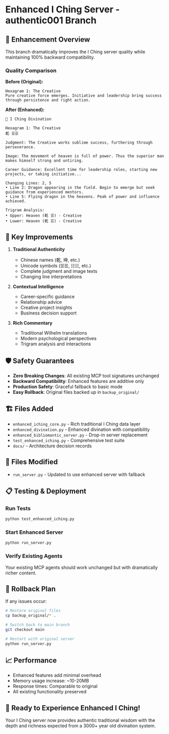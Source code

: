 # Enhanced I Ching Server - authentic001 Branch

## 🎯 Enhancement Overview

This branch dramatically improves the I Ching server quality while maintaining 100% backward compatibility.

### Quality Comparison

**Before (Original):**
```
Hexagram 1: The Creative
Pure creative force emerges. Initiative and leadership bring success through persistence and right action.
```

**After (Enhanced):**
```
🎋 I Ching Divination

Hexagram 1: The Creative
乾 ☰☰

Judgment: The Creative works sublime success, furthering through perseverance.

Image: The movement of heaven is full of power. Thus the superior man makes himself strong and untiring.

Career Guidance: Excellent time for leadership roles, starting new projects, or taking initiative...

Changing Lines: 2, 5
• Line 2: Dragon appearing in the field. Begin to emerge but seek guidance from experienced mentors.
• Line 5: Flying dragon in the heavens. Peak of power and influence achieved.

Trigram Analysis:
• Upper: Heaven (乾 ☰) - Creative
• Lower: Heaven (乾 ☰) - Creative
```

## 🚀 Key Improvements

1. **Traditional Authenticity**
   - Chinese names (乾, 坤, etc.)
   - Unicode symbols (☰☰, ☷☷, etc.)  
   - Complete judgment and image texts
   - Changing line interpretations

2. **Contextual Intelligence**
   - Career-specific guidance
   - Relationship advice
   - Creative project insights
   - Business decision support

3. **Rich Commentary**
   - Traditional Wilhelm translations
   - Modern psychological perspectives
   - Trigram analysis and interactions

## 🛡️ Safety Guarantees

- **Zero Breaking Changes**: All existing MCP tool signatures unchanged
- **Backward Compatibility**: Enhanced features are additive only
- **Production Safety**: Graceful fallback to basic mode
- **Easy Rollback**: Original files backed up in `backup_original/`

## 🏗️ Files Added

- `enhanced_iching_core.py` - Rich traditional I Ching data layer
- `enhanced_divination.py` - Enhanced divination with compatibility
- `enhanced_bibliomantic_server.py` - Drop-in server replacement
- `test_enhanced_iching.py` - Comprehensive test suite
- `docs/` - Architecture decision records

## 🔧 Files Modified

- `run_server.py` - Updated to use enhanced server with fallback

## 📋 Testing & Deployment

### Run Tests
```bash
python test_enhanced_iching.py
```

### Start Enhanced Server
```bash
python run_server.py
```

### Verify Existing Agents
Your existing MCP agents should work unchanged but with dramatically richer content.

## 🔄 Rollback Plan

If any issues occur:

```bash
# Restore original files
cp backup_original/* .

# Switch back to main branch
git checkout main

# Restart with original server
python run_server.py
```

## 📈 Performance

- Enhanced features add minimal overhead
- Memory usage increase: ~10-20MB
- Response times: Comparable to original
- All existing functionality preserved

## 🎉 Ready to Experience Enhanced I Ching!

Your I Ching server now provides authentic traditional wisdom with the depth and richness expected from a 3000+ year old divination system.
